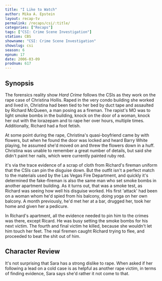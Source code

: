 ```yaml
---
title: "I Like to Watch"
author: Mika A. Epstein
layout: recap-tv
permalink: /recaps/csi/:title/
categories: ["Recaps"]
tags: ["CSI: Crime Scene Investigation"]
station: CBS
showname: "CSI: Crime Scene Investigation"
showslug: csi
season: 6
epnum: 17
date: 2006-03-09
prodnum: 617  
---
```


## Synopsis

The forensics reality show _Hard Crime_ follows the CSIs as they work on the rape case of Christina Hollis. Raped in the very condo building she worked and lived in, Christina had been tied to her bed by duct tape and assaulted by Richard McQueen, a man posing as a fireman. The rapist's MO was to light smoke bombs in the building, knock on the door of a woman, knock her out with the lorazepam and to rape her over hours, multiple times. Additionally, Richard had a foot fetish.

At some point during the rape, Christina's quasi-boyfriend came by with flowers, but when he found the door was locked and heard Barry White playing, he assumed she'd moved on and threw the flowers down in a huff.  
Christina was unable to remember a great number of details, but said she didn't paint her nails, which were currently painted ruby red.

it's via the trace evidence of a scrap of cloth from Richard's fireman uniform that the CSIs can pin the disguise down. But the outfit isn't a perfect match to the materials used by the Las Vegas Fire Department, and quickly it's determined the fake-fireman is also the same man who set smoke bombs in another apartment building. As it turns out, that was a smoke test, as Richard was seeing how well his disguise worked. His first 'attack' had been on a woman whom he'd spied from his balcony, doing yoga on her own balcony. A month previously, he'd met her at a bar, drugged her, took her home and given her a pedicure.

In Richard's apartment, all the evidence needed to pin him to the crimes was there, except Ricard. He was busy setting the smoke bombs for his next victim. The fourth and final victim he killed, because she wouldn't let him touch her feet. The real firemen caught Richard trying to flee, and proceeded to beat the shit out of him.

## Character Review

It's not surprising that Sara has a strong dislike to rape. When asked if her following a lead on a cold case is as helpful as another rape victim, in terms of finding evidence, Sara says she'd rather it not come to that.
